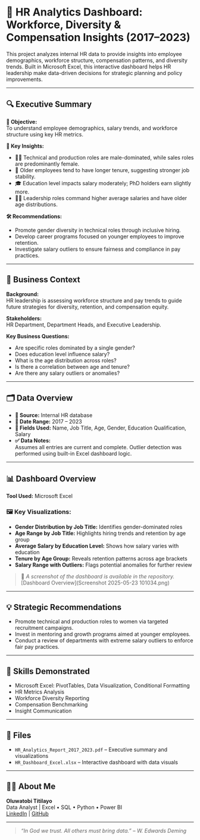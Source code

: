 # 👥 HR Analytics Dashboard: Workforce, Diversity & Compensation Insights (2017–2023)

This project analyzes internal HR data to provide insights into employee demographics, workforce structure, compensation patterns, and diversity trends. Built in Microsoft Excel, this interactive dashboard helps HR leadership make data-driven decisions for strategic planning and policy improvements.

---

## 🔍 Executive Summary

**🎯 Objective:**  
To understand employee demographics, salary trends, and workforce structure using key HR metrics.

**📌 Key Insights:**
- 🧑‍🔧 Technical and production roles are male-dominated, while sales roles are predominantly female.
- 👴 Older employees tend to have longer tenure, suggesting stronger job stability.
- 🎓 Education level impacts salary moderately; PhD holders earn slightly more.
- 🧑‍💼 Leadership roles command higher average salaries and have older age distributions.

**🛠 Recommendations:**
- Promote gender diversity in technical roles through inclusive hiring.
- Develop career programs focused on younger employees to improve retention.
- Investigate salary outliers to ensure fairness and compliance in pay practices.

---

## 🧭 Business Context

**Background:**  
HR leadership is assessing workforce structure and pay trends to guide future strategies for diversity, retention, and compensation equity.

**Stakeholders:**  
HR Department, Department Heads, and Executive Leadership.

**Key Business Questions:**
- Are specific roles dominated by a single gender?
- Does education level influence salary?
- What is the age distribution across roles?
- Is there a correlation between age and tenure?
- Are there any salary outliers or anomalies?

---

## 🗂️ Data Overview

- **📁 Source:** Internal HR database  
- **📅 Date Range:** 2017 – 2023  
- **🔢 Fields Used:** Name, Job Title, Age, Gender, Education Qualification, Salary  
- **✅ Data Notes:**  
   Assumes all entries are current and complete. Outlier detection was performed using built-in Excel dashboard logic.

---

## 📊 Dashboard Overview

**Tool Used:** Microsoft Excel

### 🖼️ Key Visualizations:
- **Gender Distribution by Job Title:** Identifies gender-dominated roles
- **Age Range by Job Title:** Highlights hiring trends and retention by age group
- **Average Salary by Education Level:** Shows how salary varies with education
- **Tenure by Age Group:** Reveals retention patterns across age brackets
- **Salary Range with Outliers:** Flags potential anomalies for further review

> 📌 *A screenshot of the dashboard is available in the repository.*
> [Dashboard Overview](Screenshot 2025-05-23 101034.png)

---

## 💡 Strategic Recommendations

- Promote technical and production roles to women via targeted recruitment campaigns.
- Invest in mentoring and growth programs aimed at younger employees.
- Conduct a review of departments with extreme salary outliers to enforce fair pay practices.

---

## 🧠 Skills Demonstrated

- Microsoft Excel: PivotTables, Data Visualization, Conditional Formatting
- HR Metrics Analysis
- Workforce Diversity Reporting
- Compensation Benchmarking
- Insight Communication

---

## 📁 Files

- `HR_Analytics_Report_2017_2023.pdf` – Executive summary and visualizations
- `HR_Dashboard_Excel.xlsx` – Interactive dashboard with data visuals

---

## 🙋‍♂️ About Me

**Oluwatobi Titilayo**  
Data Analyst | Excel • SQL • Python • Power BI  
[LinkedIn](https://www.linkedin.com/in/titilayo-oluwatobi/) | [GitHub](https://github.com/Oluwatobi-Data)

---

> _“In God we trust. All others must bring data.” – W. Edwards Deming_
